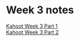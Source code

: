 # Week 3 notes

[Kahoot Week 3 Part 1 ](https://create.kahoot.it/details/f3ba42fe-11e8-47fc-8978-8d67bc0ce0b1)    
[Kahoot Week 3 Part 2 ](https://create.kahoot.it/details/0cf2e3b6-889f-460b-bfdf-9e0776ed9d2b)
